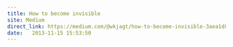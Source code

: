 ```yaml
---
title: How to become invisible
site: Medium
direct_link: https://medium.com/@wkjagt/how-to-become-invisible-3aea1d824c65
date:   2013-11-15 15:53:50
---
```

